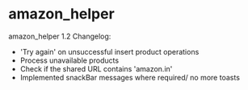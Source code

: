 # amazon_helper

amazon_helper 1.2 Changelog:

- 'Try again' on unsuccessful insert product operations
- Process unavailable products
- Check if the shared URL contains 'amazon.in'
- Implemented snackBar messages where required/ no more toasts

